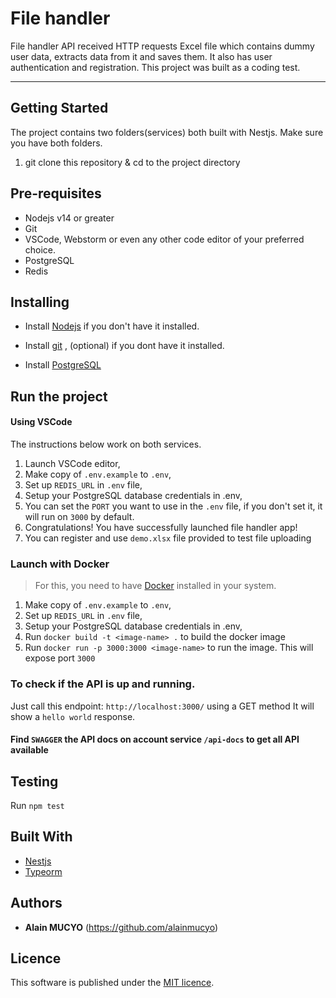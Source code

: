 # File handler

File handler API received HTTP requests Excel file which contains dummy user data, extracts data from it and saves them.
It also has user authentication and registration. This project was built as a coding test. 

---

## Getting Started
The project contains two folders(services) both built with Nestjs. Make sure you have both folders.
1. git clone this repository & cd to the project directory

## Pre-requisites

* Nodejs v14 or greater
* Git
* VSCode, Webstorm or even any other code editor of your preferred choice.
* PostgreSQL
* Redis

## Installing

* Install [Nodejs](https://nodejs.org/en/) if you don't have it installed.

* Install [git](https://www.digitalocean.com/community/tutorials/how-to-contribute-to-open-source-getting-started-with-git)
  , (optional) if you dont have it installed.

* Install [PostgreSQL](https://www.postgresql.org)

## Run the project

#### Using VSCode
The instructions below work on both services.
1. Launch VSCode editor,
2. Make copy of `.env.example` to `.env`,
3. Set up `REDIS_URL` in `.env` file,
4. Setup your PostgreSQL database credentials in .env,
5. You can set the `PORT` you want to use in the `.env` file, if you don't set it, it will run on `3000` by default.
6. Congratulations! You have successfully launched file handler app!
7. You can register and use `demo.xlsx` file provided to test file uploading

### Launch with Docker

> For this, you need to have [Docker](https://www.docker.com/) installed in your system.

1. Make copy of `.env.example` to `.env`,
2. Set up `REDIS_URL` in `.env` file,
3. Setup your PostgreSQL database credentials in .env,
4. Run `docker build -t <image-name> .` to build the docker image
5. Run `docker run -p 3000:3000 <image-name>` to run the image. This will expose port `3000`


### To check if the API is up and running.

Just call this endpoint: `http://localhost:3000/` using a GET method It will show a `hello world` response.

#### Find `SWAGGER` the API docs on account service `/api-docs` to get all API available

## Testing

Run `npm test`

## Built With

* [Nestjs](https://nestjs.com/)
* [Typeorm](https://typeorm.io)


## Authors

* **Alain MUCYO** (https://github.com/alainmucyo)

## Licence

This software is published under the [MIT licence](http://opensource.org/licenses/MIT).

